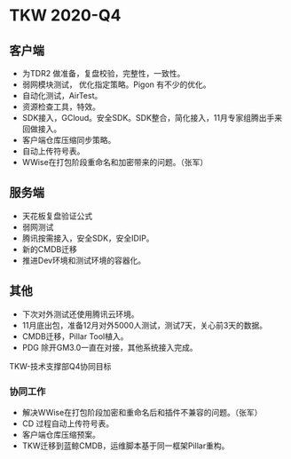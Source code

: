 # TKW 2020-Q4

## 客户端

* 为TDR2 做准备，复盘校验，完整性，一致性。
* 弱网模块测试， 优化指定策略。Pigon 有不少的优化。
* 自动化测试，AirTest。
* 资源检查工具，特效。
* SDK接入，GCloud。安全SDK。SDK整合，简化接入，11月专家组腾出手来回做接入。
* 客户端仓库压缩同步策略。
* 自动上传符号表。
* WWise在打包阶段重命名和加密带来的问题。（张军）

## 服务端

* 天花板复盘验证公式
* 弱网测试
* 腾讯按需接入，安全SDK，安全IDIP。
* 新的CMDB迁移
* 推进Dev环境和测试环境的容器化。

## 其他

* 下次对外测试还使用腾讯云环境。
* 11月底出包，准备12月对外5000人测试，测试7天，关心前3天的数据。
* CMDB迁移，Pillar Tool植入。
* PDG 除开GM3.0一直在对接，其他系统接入完成。

TKW-技术支撑部Q4协同目标

### 协同工作

* 解决WWise在打包阶段加密和重命名后和插件不兼容的问题。（张军）
* CD 过程自动上传符号表。
* 客户端仓库压缩预案。
* TKW迁移到蓝鲸CMDB，运维脚本基于同一框架Pillar重构。
